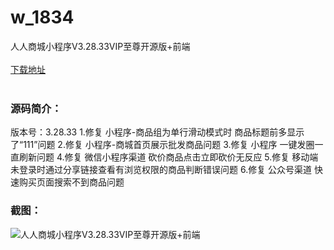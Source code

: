 # w_1834
人人商城小程序V3.28.33VIP至尊开源版+前端
<br/></br>
[下载地址](https://www.uuid2.com/1834.html "下载地址")
<br/></br>
<h3>源码简介：</h3>
<p>版本号：3.28.33
1.修复 小程序-商品组为单行滑动模式时 商品标题前多显示了“111”问题
2.修复 小程序-商城首页展示批发商品问题
3.修复 小程序 一键发圈一直刷新问题
4.修复 微信小程序渠道 砍价商品点击立即砍价无反应
5.修复 移动端 未登录时通过分享链接查看有浏览权限的商品判断错误问题
6.修复 公众号渠道 快速购买页面搜索不到商品问题<p>
<h3>截图：</h3>
<img src="https://www.uuid2.com/wp-content/uploads/img/202111/0ed9d69150.png" alt="人人商城小程序V3.28.33VIP至尊开源版+前端">
